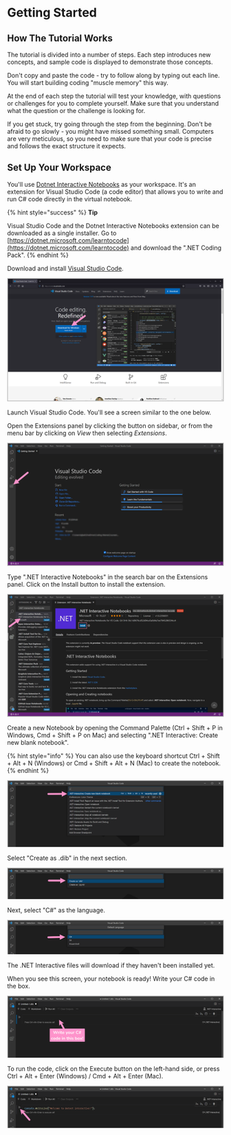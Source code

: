 # Getting Started

## How The Tutorial Works

The tutorial is divided into a number of steps. Each step introduces new concepts, and sample code is displayed to demonstrate those concepts. 

Don't copy and paste the code - try to follow along by typing out each line. You will start building coding "muscle memory" this way.

At the end of each step the tutorial will test your knowledge, with questions or challenges for you to complete yourself. Make sure that you understand what the question or the challenge is looking for.

If you get stuck, try going through the step from the beginning. Don't be afraid to go slowly - you might have missed something small.  Computers are very meticulous, so you need to make sure that your code is precise and follows the exact structure it expects.

## Set Up Your Workspace

You'll use [Dotnet Interactive Notebooks](https://github.com/dotnet/interactive) as your workspace. It's an extension for Visual Studio Code \(a code editor\) that allows you to write and run C\# code directly in the virtual notebook.

{% hint style="success" %}
**Tip**

Visual Studio Code and the Dotnet Interactive Notebooks extension can be downloaded as a single installer. Go to [https://dotnet.microsoft.com/learntocode](https://dotnet.microsoft.com/learntocode) and download the ".NET Coding Pack".
{% endhint %}

Download and install [Visual Studio Code](https://code.visualstudio.com/).

![](.gitbook/assets/2021-07-07_15-45-46.png)

Launch Visual Studio Code. You'll see a screen similar to the one below.

Open the Extensions panel by clicking the button on sidebar, or from the menu bar by clicking on _View_ then selecting _Extensions_.

![](.gitbook/assets/2021-07-07_15-54-17.png)

Type ".NET Interactive Notebooks" in the search bar on the Extensions panel. Click on the Install button to install the extension.

![](.gitbook/assets/2021-07-07_16-10-52.png)

Create a new Notebook by opening the Command Palette \(Ctrl + Shift + P in Windows, Cmd + Shift + P on Mac\) and selecting ".NET Interactive: Create new blank notebook".

{% hint style="info" %}
You can also use the keyboard shortcut Ctrl + Shift + Alt + N \(Windows\) or Cmd + Shift + Alt + N \(Mac\) to create the notebook.
{% endhint %}

![](.gitbook/assets/2021-07-07_16-14-22.png)

 Select "Create as .dib" in the next section.

![](.gitbook/assets/2021-07-07_16-29-39.png)

Next, select "C\#" as the language.

![](.gitbook/assets/2021-07-07_16-30-12.png)

The .NET Interactive files will download if they haven't been installed yet.

When you see this screen, your notebook is ready! Write your C\# code in the box.

![](.gitbook/assets/2021-07-07_16-32-52.png)

To run the code, click on the Execute button on the left-hand side, or press Ctrl + Alt + Enter \(Windows\) / Cmd + Alt + Enter \(Mac\).

![](.gitbook/assets/2021-07-07_16-37-12.png)

